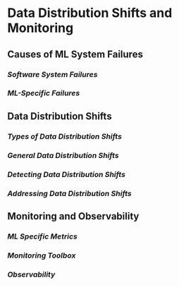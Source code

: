 # Data Distribution Shifts and Monitoring
## Causes of ML System Failures
### *Software System Failures*
### *ML-Specific Failures*

## Data Distribution Shifts
### *Types of Data Distribution Shifts*
### *General Data Distribution Shifts*
### *Detecting Data Distribution Shifts*
### *Addressing Data Distribution Shifts*

## Monitoring and Observability
### *ML Specific Metrics*
### *Monitoring Toolbox*
### *Observability*